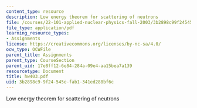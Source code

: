 ```yaml
---
content_type: resource
description: Low energy theorem for scattering of neutrons
file: /courses/22-101-applied-nuclear-physics-fall-2003/3b2898c99f24545efab1341ed288bf6c_hw403.pdf
file_type: application/pdf
learning_resource_types:
- Assignments
license: https://creativecommons.org/licenses/by-nc-sa/4.0/
ocw_type: OCWFile
parent_title: Assignments
parent_type: CourseSection
parent_uid: 17e8ff12-6e84-284a-09e4-aa15bea7a139
resourcetype: Document
title: hw403.pdf
uid: 3b2898c9-9f24-545e-fab1-341ed288bf6c
---
```

Low energy theorem for scattering of neutrons